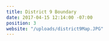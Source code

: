 ```yaml
---
title: District 9 Boundary
date: 2017-04-15 12:14:00 -07:00
position: 3
website: "/uploads/district9Map.JPG"
---
```


